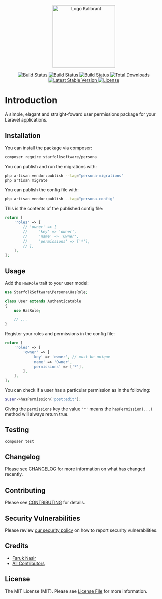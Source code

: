 <p align="center"><img width="200" src="https://user-images.githubusercontent.com/4984175/162582621-80d3d4ec-83c8-4614-b429-e893af474ce9.png" alt="Logo Kalibrant"></p>

<p align="center">
    <a href="https://github.com/starfolksoftware/persona/actions">
        <img src="https://github.com/starfolksoftware/persona/actions/workflows/run-tests.yml/badge.svg" alt="Build Status">
    </a>
    <a href="https://github.com/starfolksoftware/persona/actions">
        <img src="https://github.com/starfolksoftware/persona/actions/workflows/php-cs-fixer.yml/badge.svg" alt="Build Status">
    </a>
    <a href="https://github.com/starfolksoftware/persona/actions">
        <img src="https://github.com/starfolksoftware/persona/actions/workflows/phpstan.yml/badge.svg" alt="Build Status">
    </a>
    <a href="https://packagist.org/packages/starfolksoftware/persona">
        <img src="https://img.shields.io/packagist/dt/starfolksoftware/persona" alt="Total Downloads">
    </a>
    <a href="https://packagist.org/packages/starfolksoftware/persona">
        <img src="https://img.shields.io/packagist/v/starfolksoftware/persona" alt="Latest Stable Version">
    </a>
    <a href="https://packagist.org/packages/starfolksoftware/persona">
        <img src="https://img.shields.io/packagist/l/starfolksoftware/persona" alt="License">
    </a>
</p>

# Introduction


A simple, elagant and straight-foward user permissions package for your Laravel applications.

## Installation

You can install the package via composer:

```bash
composer require starfolksoftware/persona
```

You can publish and run the migrations with:

```bash
php artisan vendor:publish --tag="persona-migrations"
php artisan migrate
```

You can publish the config file with:

```bash
php artisan vendor:publish --tag="persona-config"
```

This is the contents of the published config file:

```php
return [
    'roles' => [
        // 'owner' => [
        //     'key' => 'owner',
        //     'name' => 'Owner',
        //     'permissions' => ['*'],
        // ],
    ],
];
```

## Usage

Add the `HasRole` trait to your user model:

```php
use StarfolkSoftware\Persona\HasRole;

class User extends Authenticatable
{
    use HasRole;

    // ...
}
```

Register your roles and permissions in the config file:

```php
return [
    'roles' => [
        'owner' => [
            'key' => 'owner', // must be unique
            'name' => 'Owner',
            'permissions' => ['*'],
        ],
    ],
];
```

You can check if a user has a particular permission as in the following:

```php
$user->hasPermission('post:edit');
```

Giving the `permissions` key the value `'*'` means the `hasPermission(...)` method will always return true.

## Testing

```bash
composer test
```

## Changelog

Please see [CHANGELOG](CHANGELOG.md) for more information on what has changed recently.

## Contributing

Please see [CONTRIBUTING](https://github.com/spatie/.github/blob/main/CONTRIBUTING.md) for details.

## Security Vulnerabilities

Please review [our security policy](../../security/policy) on how to report security vulnerabilities.

## Credits

- [Faruk Nasir](https://github.com/frknasir)
- [All Contributors](../../contributors)

## License

The MIT License (MIT). Please see [License File](LICENSE.md) for more information.
